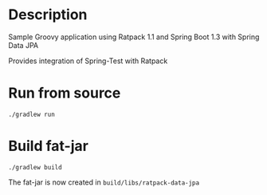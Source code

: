 # Description
Sample Groovy application using Ratpack 1.1 and Spring Boot 1.3 with Spring Data JPA

Provides integration of Spring-Test with Ratpack

# Run from source

`./gradlew run`

# Build fat-jar

`./gradlew build`

The fat-jar is now created in `build/libs/ratpack-data-jpa`
